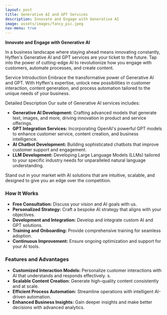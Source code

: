 ```yaml
---
layout: post
title: Generative AI and GPT Services
description: Innovate and Engage with Generative AI
image: assets/images/fancy_pic.jpeg
nav-menu: true
---
```




**Innovate and Engage with Generative AI**

In a business landscape where staying ahead means innovating constantly, Hyffen's Generative AI and GPT services are your ticket to the future. Tap into the power of cutting-edge AI to revolutionize how you engage with customers, automate processes, and create content. 

Service Introduction Embrace the transformative power of Generative AI and GPT. With Hyffen's expertise, unlock new possibilities in customer interaction, content generation, and process automation tailored to the unique needs of your business. 

Detailed Description Our suite of Generative AI services includes: 

- **Generative AI Development:**  Crafting advanced models that generate text, images, and more, driving innovation in product and service offerings. 
- **GPT Integration Services:**  Incorporating OpenAI's powerful GPT models to enhance customer service, content creation, and business intelligence. 
- **AI Chatbot Development:**  Building sophisticated chatbots that improve customer support and engagement. 
- **LLM Development:** Developing Large Language Models (LLMs) tailored to your specific industry needs for unparalleled natural language understanding.


Stand out in your market with AI solutions that are intuitive, scalable, and designed to give you an edge over the competition. 

### How It Works

- **Free Consultation:** Discuss your vision and AI goals with us. 
- **Personalized Strategy:** Craft a bespoke AI strategy that aligns with your objectives. 
- **Development and Integration:**  Develop and integrate custom AI and GPT solutions. 
- **Training and Onboarding:** Provide comprehensive training for seamless adoption. 
- **Continuous Improvement:** Ensure ongoing optimization and support for your AI tools. 

### Features and Advantages

- **Customized Interaction Models:**  Personalize customer interactions with AI that understands and responds effectively. s.
- **Scalable Content Creation:** Generate high-quality content consistently and at scale. 
- **Efficient Process Automation:** Streamline operations with intelligent AI-driven automation. 
- **Enhanced Business Insights:** Gain deeper insights and make better decisions with advanced analytics. 

<!-- ### Frequently Asked Questions (FAQ)

- How can AI improve my daily business operations?
- What kind of data is needed to start with AI?
- Is AI suitable for small to medium-sized businesses?
- How do you ensure the security of AI solutions?
- What is the typical timeline for deploying an AI solution? -->
